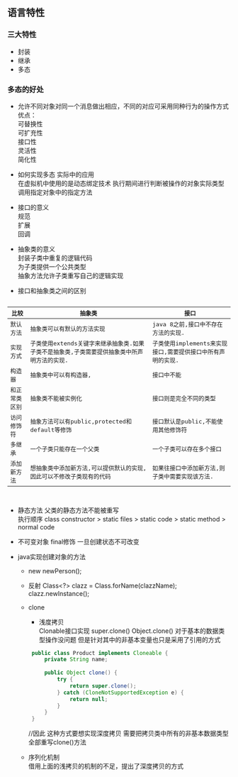## 语言特性

### 三大特性
- 封装 
- 继承 
- 多态

### 多态的好处
- 允许不同对象对同一个消息做出相应，不同的对应可采用同种行为的操作方式  
    优点：  
    可替换性  
    可扩充性  
    接口性  
    灵活性  
    简化性 
    
- 如何实现多态 实际中的应用  
    在虚拟机中使用的是动态绑定技术 执行期间进行判断被操作的对象实际类型 调用指定对象中的指定方法  
    
- 接口的意义  
    规范  
    扩展  
    回调

- 抽象类的意义  
    封装子类中重复的逻辑代码  
    为子类提供一个公共类型  
    抽象方法允许子类重写自己的逻辑实现
    
- 接口和抽象类之间的区别
<pre>
<table><thead><tr><th style="vertical-align:middle;">比较</th>
			<th style="vertical-align:middle;">抽象类</th>
			<th style="vertical-align:middle;">接口</th>
		</tr></thead><tbody><tr><td style="vertical-align:middle;">默认方法</td>
			<td style="vertical-align:middle;">抽象类可以有默认的方法实现</td>
			<td style="vertical-align:middle;">java 8之前,接口中不存在方法的实现.</td>
		</tr><tr><td style="vertical-align:middle;">实现方式</td>
			<td style="vertical-align:middle;">子类使用extends关键字来继承抽象类.如果子类不是抽象类,子类需要提供抽象类中所声明方法的实现.</td>
			<td style="vertical-align:middle;">子类使用implements来实现接口,需要提供接口中所有声明的实现.</td>
		</tr><tr><td style="vertical-align:middle;">构造器</td>
			<td style="vertical-align:middle;">抽象类中可以有构造器,</td>
			<td style="vertical-align:middle;">接口中不能</td>
		</tr><tr><td style="vertical-align:middle;">和正常类区别</td>
			<td style="vertical-align:middle;">抽象类不能被实例化</td>
			<td style="vertical-align:middle;">接口则是完全不同的类型</td>
		</tr><tr><td style="vertical-align:middle;">访问修饰符</td>
			<td style="vertical-align:middle;">抽象方法可以有public,protected和default等修饰</td>
			<td style="vertical-align:middle;">接口默认是public,不能使用其他修饰符</td>
		</tr><tr><td style="vertical-align:middle;">多继承</td>
			<td style="vertical-align:middle;">一个子类只能存在一个父类</td>
			<td style="vertical-align:middle;">一个子类可以存在多个接口</td>
		</tr><tr><td style="vertical-align:middle;">添加新方法</td>
			<td style="vertical-align:middle;">想抽象类中添加新方法,可以提供默认的实现,因此可以不修改子类现有的代码</td>
			<td style="vertical-align:middle;">如果往接口中添加新方法,则子类中需要实现该方法.</td>
		</tr></tbody></table>
</pre>

- 静态方法
    父类的静态方法不能被重写  
    执行顺序 class constructor > static files > static code > static method > normal code

- 不可变对象
    final修饰  一旦创建状态不可改变

- java实现创建对象的方法
    - new newPerson();
    - 反射 Class<?> clazz = Class.forName(clazzName); clazz.newInstance();
    - clone 
        - 浅度拷贝  
        Clonable接口实现 super.clone()
        Object.clone()  对于基本的数据类型操作没问题  但是针对其中的非基本变量也只是采用了引用的方式
        ```java
         public class Product implements Cloneable {   
             private String name;   
           
             public Object clone() {   
                 try {   
                     return super.clone();   
                 } catch (CloneNotSupportedException e) {   
                     return null;   
                 }   
             }   
         } 
        ```
        //因此 这种方式要想实现深度拷贝  需要把拷贝类中所有的非基本数据类型全部重写clone()方法
        
    - 序列化机制  
    借用上面的浅拷贝的机制的不足，提出了深度拷贝的方式

